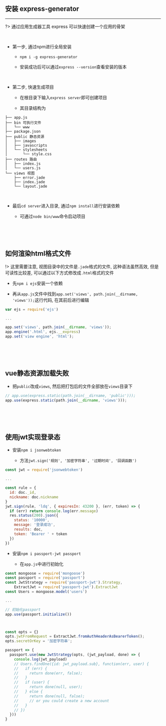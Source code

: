 
## 安装 express-generator
---

?> 通过应用生成器工具 express 可以快速创建一个应用的骨架

<br>

- 第一步, 通过npm进行全局安装

  - `npm i -g express-generator`

  - 安装成功后可以通过`express --version`查看安装的版本

<br>

- 第二步, 快速生成项目

  - 在根目录下输入`express server`即可创建项目

  - 其目录结构为

```
├── app.js
├── bin 可执行文件
│   └── www
├── package.json
├── public 静态资源
│   ├── images
│   ├── javascripts
│   └── stylesheets
│       └── style.css
├── routes 路由
│   ├── index.js
│   └── users.js
└── views 视图
    ├── error.jade
    ├── index.jade
    └── layout.jade
```

<br>

- 最后`cd server`进入目录, 通过`npm install`进行安装依赖

  - 可通过`node bin/www`命令启动项目

<br>
<br>
<br>

## 如何渲染html格式文件

!> 这里需要注意, 视图目录中的文件是`.jade`格式的文件, 这种语法虽然高效, 但是可读性比较差, 可以通过以下方式修改成`.html`格式的文件

- 先`npm i ejs`安装一个依赖

- 再从`app.js`文件中找到`app.set('views', path.join(__dirname, 'views'));`这行代码, 在其前后进行编辑

```js
var ejs = require('ejs')

...

app.set('views', path.join(__dirname, 'views'));
app.engine('.html', ejs.__express)
app.set('view engine', 'html');
```

<br>
<br>
<br>

## vue静态资源加载失败

- 把`public`改成`views`, 然后把打包后的文件全部放在`views`目录下

```js
// app.use(express.static(path.join(__dirname, 'public')));
app.use(express.static(path.join(__dirname, 'views')));
```

<br>
<br>
<br>

## 使用jwt实现登录态

- 安装`npm i jsonwebtoken`

  - 方法`jwt.sign('规则', '加密字符串', '过期时间', '回调函数')`

```js
const jwt = require('jsonwebtoken')

...

const rule = {
  id: doc._id,
  nickname: doc.nickname
}
jwt.sign(rule, 'ldq', { expiresIn: 43200 }, (err, token) => {
  if (err) return console.log(err.message)
  res.status(200).json({
    status: '10000',
    message: '登录成功',
    results: doc,
    token: 'Bearer ' + token
  })
})
```

- 安装`npm i passport-jwt passport`

  - 在`app.js`中进行初始化

```js
const mongoose = require('mongoose')
const passport = require('passport')
const JwtStrategy = require('passport-jwt').Strategy,
    ExtractJwt = require('passport-jwt').ExtractJwt
const Users = mongoose.model('users')

...

// 初始化passport
app.use(passport.initialize())



const opts = {}
opts.jwtFromRequest = ExtractJwt.fromAuthHeaderAsBearerToken();
opts.secretOrKey = '加密字符串';

passport => {
  passport.use(new JwtStrategy(opts, (jwt_payload, done) => {
    console.log(jwt_payload)
    // Users.findOne({id: jwt_payload.sub}, function(err, user) {
    //   if (err) {
    //     return done(err, false);
    //   }
    //   if (user) {
    //     return done(null, user);
    //   } else {
    //     return done(null, false);
    //     // or you could create a new account
    //   }
    // })
  }))
}
```